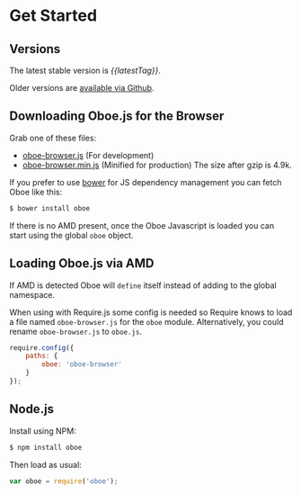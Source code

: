 # Get Started

Versions
--------

The latest stable version is *{{latestTag}}*.

Older versions are [available via Github]({{repo}}/releases).

Downloading Oboe.js for the Browser
-----------------------------------

Grab one of these files:
 
 * [oboe-browser.js]({{releasedJs}}/oboe-browser.js) (For development) 
 * [oboe-browser.min.js]({{releasedJs}}/oboe-browser.min.js) (Minified for production) The size after gzip is 4.9k.
 
If you prefer to use [bower](http://bower.io/) for JS dependency management you can fetch Oboe like this:

``` bash
$ bower install oboe
```

If there is no AMD present, once the Oboe Javascript is loaded you can start using the global `oboe` object.

Loading Oboe.js via AMD
-----------------------

If AMD is detected Oboe will `define` itself instead of adding to the 
global namespace.

When using with Require.js some config is needed so Require knows to load a file
named `oboe-browser.js` for the `oboe` module. Alternatively, you could rename
`oboe-browser.js` to `oboe.js`.

``` javascript
require.config({
    paths: {
        oboe: 'oboe-browser'
    }
});
```

Node.js
-------

Install using NPM:

``` bash
$ npm install oboe
```

Then load as usual:

``` javascript
var oboe = require('oboe');
```
